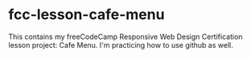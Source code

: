 # fcc-lesson-cafe-menu
This contains my freeCodeCamp Responsive Web Design Certification lesson project: Cafe Menu. 
I'm practicing how to use github as well.
